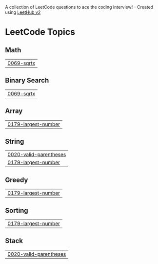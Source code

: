 A collection of LeetCode questions to ace the coding interview! - Created using [LeetHub v2](https://github.com/arunbhardwaj/LeetHub-2.0)
<!---LeetCode Topics Start-->
# LeetCode Topics
## Math
|  |
| ------- |
| [0069-sqrtx](https://github.com/Srineetha14/Leet-Code/tree/master/0069-sqrtx) |
## Binary Search
|  |
| ------- |
| [0069-sqrtx](https://github.com/Srineetha14/Leet-Code/tree/master/0069-sqrtx) |
## Array
|  |
| ------- |
| [0179-largest-number](https://github.com/Srineetha14/Leet-Code/tree/master/0179-largest-number) |
## String
|  |
| ------- |
| [0020-valid-parentheses](https://github.com/Srineetha14/Leet-Code/tree/master/0020-valid-parentheses) |
| [0179-largest-number](https://github.com/Srineetha14/Leet-Code/tree/master/0179-largest-number) |
## Greedy
|  |
| ------- |
| [0179-largest-number](https://github.com/Srineetha14/Leet-Code/tree/master/0179-largest-number) |
## Sorting
|  |
| ------- |
| [0179-largest-number](https://github.com/Srineetha14/Leet-Code/tree/master/0179-largest-number) |
## Stack
|  |
| ------- |
| [0020-valid-parentheses](https://github.com/Srineetha14/Leet-Code/tree/master/0020-valid-parentheses) |
<!---LeetCode Topics End-->
